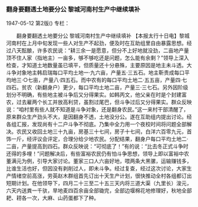 ### 翻身要翻透土地要分公  黎城河南村生产中继续填补

1947-05-12
第2版()
专栏：

　　翻身要翻透土地要分公
    黎城河南村生产中继续填补
    【本报太行十日电】黎城河南村在上月中旬发现一些人对生产不起劲，便及时在互助组里自由暴露思想。经过八天酝酿，许多农民说：“耕三余一是愿意，但分不上好地就没劲，二亩地产量顶不住人家（指地主）一亩多，够不够吃还是问题，怎么能有余剩？”领导上深入检查，才知道土地数量虽已填平，但质量还十分悬殊，主要原因是地主未斗透。大斗争对象地主韩启瑞每口平均土地一·九六亩，产量五·三五石。地主靳贵成每口平均地三·○七亩，产量八·四五石。而中农有的每口平均土地二·五五亩，产量四·七四石。贫农（新翻身户）更少，每口平均土地二亩，产量三·三七石。另外因阶级划分不明确，有些地主被斗争后又分得果实。如韩丙文，他父亲在时是个封建富农，过去雇两个长工并放高利贷，虽割过尾巴，但斗争过后又分得果实。群众反映说：“咱村里有些人就不知道是斗争对象，还是翻身农民。”这一来村干部清醒了，原来群众生产劲头不大，是因翻身不透，土地没分公。遂在互助组内提出讨论。经各组汇报，发现尚有十二户斗争不彻底。乃集中全力用一个夜校时间将问题全部解决。农民又收回土地三十九亩，房基三十七间，房子十七间，白洋六百零九元，首饰一斤，经评议会评定，合理分给少地农民。分配结果，翻身户每口平均土地二·二亩，产量提高到四石。群众反映说：“可彻底了！”有的说：“比去冬正式斗争时还得的多哩！”问题解决后，有些富裕农民仍有怕斗争思想，领导上即以富裕中农董满元为例，引导大家讨论。董家三口人六亩好地，喂两条大黑骡，运输赚钱多，比谁生活也好，但因没有剥削过人，即未斗争。经过复查，经过这次讨论，大家生产情绪空前高涨，劳英赵木群组首先订出十天生产计划，很快推动全村各组都订出短期计划。在他领导下，四月二十三至二十五三天内将三道大渠（九里长）浚元，六天内送粪一千驮，旱地麦四百余亩全部锄完，全部边堰棉花地修理好，秋地全部耙、耢各一次，大麻、山药蛋都下了种。
